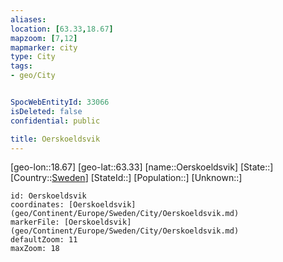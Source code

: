```yaml
---
aliases: 
location: [63.33,18.67]
mapzoom: [7,12] 
mapmarker: city 
type: City
tags:
- geo/City


SpocWebEntityId: 33066
isDeleted: false
confidential: public

title: Oerskoeldsvik
---
```

[geo-lon::18.67]
[geo-lat::63.33]
[name::Oerskoeldsvik]
[State::]
[Country::[Sweden](geo/Continent/Europe/Sweden.md)]
[StateId::]
[Population::]
[Unknown::]


```leaflet
id: Oerskoeldsvik
coordinates: [Oerskoeldsvik](geo/Continent/Europe/Sweden/City/Oerskoeldsvik.md)
markerFile: [Oerskoeldsvik](geo/Continent/Europe/Sweden/City/Oerskoeldsvik.md)
defaultZoom: 11 
maxZoom: 18
```


